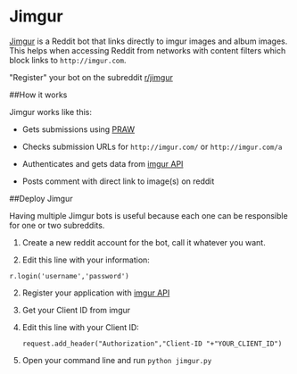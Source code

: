 Jimgur
======

[Jimgur](http://www.reddit.com/r/jimgur/wiki/index) is a Reddit bot that links directly to imgur images and album images. This helps when accessing Reddit from networks with content filters which block links to `http://imgur.com`.

"Register" your bot on the subreddit [r/jimgur](http://www.reddit.com/r/jimgur/)

##How it works

Jimgur works like this:

* Gets submissions using [PRAW](https://praw.readthedocs.org/en/latest/)

* Checks submission URLs for `http://imgur.com/` or `http://imgur.com/a`

* Authenticates and gets data from [imgur API](https://api.imgur.com/)

* Posts comment with direct link to image(s) on reddit

##Deploy Jimgur

Having multiple Jimgur bots is useful because each one can be responsible for one or two subreddits.

1. Create a new reddit account for the bot, call it whatever you want.

2.  Edit this line with your information:

   `r.login('username','password')`

2. Register your application with [imgur API](https://api.imgur.com/)

3. Get your Client ID from imgur

4. Edit this line with your Client ID:

   `request.add_header("Authorization","Client-ID "+"YOUR_CLIENT_ID")`

5. Open your command line and run `python jimgur.py`
